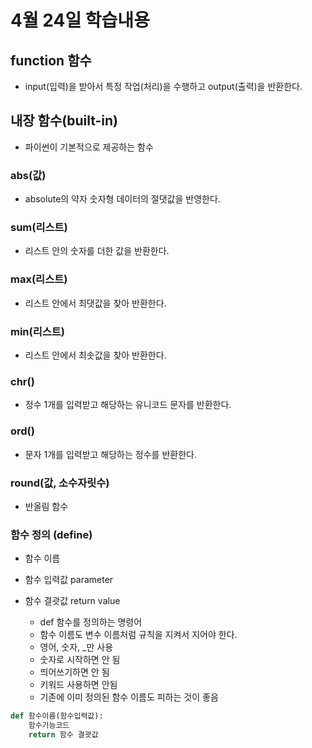 # 4월 24일 학습내용

## function 함수
- input(입력)을 받아서 특정 작업(처리)을 수행하고 output(출력)을 반환한다.

## 내장 함수(built-in)
- 파이썬이 기본적으로 제공하는 함수

### abs(값)
- absolute의 약자 숫자형 데이터의 절댓값을 반영한다.

### sum(리스트)
- 리스트 안의 숫자를 더한 값을 반환한다.

### max(리스트)
- 리스트 안에서 최댓값을 찾아 반환한다.

### min(리스트)
- 리스트 안에서 최솟값을 찾아 반환한다.

### chr()
- 정수 1개를 입력받고 해당하는 유니코드 문자를 반환한다.

### ord()
- 문자 1개를 입력받고 해당하는 정수를 반환한다.

### round(값, 소수자릿수)
- 반올림 함수

### 함수 정의 (define)
- 함수 이름
- 함수 입력값 parameter
- 함수 결괏값 return value

  - def 함수를 정의하는 명령어
  - 함수 이름도 변수 이름처럼 규칙을 지켜서 지어야 한다.
  - 영어, 숫자, _만 사용
  - 숫자로 시작하면 안 됨
  - 띄어쓰기하면 안 됨
  - 키워드 사용하면 안됨
  - 기존에 이미 정의된 함수 이름도 피하는 것이 좋음

```python
def 함수이름(함수입력값):
    함수기능코드
    return 함수 결괏값
```